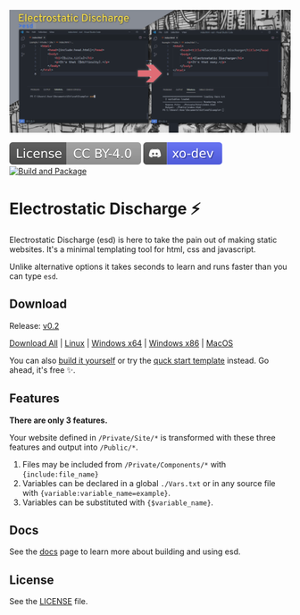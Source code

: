 ![](Docs/Example.png)

[![License: CC BY 4.0](</Docs/License CC BY-4.0.svg>)](LICENSE.md)   [![Join Discord](/Docs/discord.svg)](https://discord.gg/6J2DQNPQjP) [![Build and Package](https://github.com/xoorath/esd/actions/workflows/cmake.yml/badge.svg)](https://github.com/xoorath/esd/actions/workflows/cmake.yml)

# Electrostatic Discharge ⚡

Electrostatic Discharge (esd) is here to take the pain out of making static websites. It's a minimal templating tool for html, css and javascript.

Unlike alternative options it takes seconds to learn and runs faster than you can type `esd`.

## Download

Release: [v0.2](https://github.com/xoorath/esd/releases/tag/v0.2)

[Download All](https://github.com/xoorath/esd/releases/download/v0.2/ESD.v0.2.zip) | [Linux](https://github.com/xoorath/esd/releases/download/v0.2/ESD.v0.2.Linux.zip) | [Windows x64](https://github.com/xoorath/esd/releases/download/v0.2/ESD.v0.2.Winx64.zip) | [Windows x86](https://github.com/xoorath/esd/releases/download/v0.2/ESD.v0.2.Win32.zip) | [MacOS](https://github.com/xoorath/esd/releases/download/v0.2/ESD.v0.2.MacOS.zip)

 You can also [build it yourself](Docs/Build.md) or try the [quck start template](https://github.com/xoorath/esd-template/generate) instead. Go ahead, it's free ✨.

## Features

**There are only 3 features.**

Your website defined in `/Private/Site/*` is transformed with these three features and output into `/Public/*`.

1. Files may be included from `/Private/Components/*` with `{include:file_name}`
2. Variables can be declared in a global `./Vars.txt` or in any source file with `{variable:variable_name=example}`.
3. Variables can be substituted with `{$variable_name}`.


## Docs

See the [docs](/Docs/Readme.md) page to learn more about building and using esd.

## License

See the [LICENSE](LICENSE.md) file.
